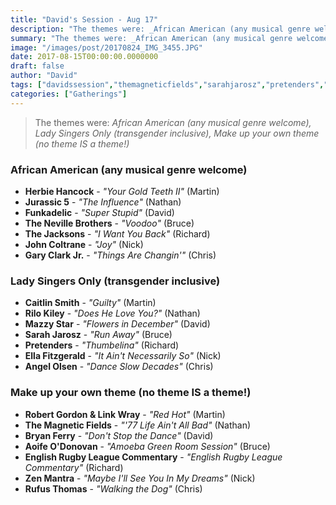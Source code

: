 ```yaml
---
title: "David's Session - Aug 17"
description: "The themes were: _African American (any musical genre welcome), Lady Singers Only (transgender inclusive), Make up your own theme (no theme IS a theme!)_"
summary: "The themes were: _African American (any musical genre welcome), Lady Singers Only (transgender inclusive), Make up your own theme (no theme IS a theme!)_"
image: "/images/post/20170824_IMG_3455.JPG"
date: 2017-08-15T00:00:00.0000000
draft: false
author: "David"
tags: ["davidssession","themagneticfields","sarahjarosz","pretenders","mazzystar","garyclarkjr","bryanferry","herbiehancock","linkwray","zenmantra","funkadelic","angelolsen","caitlinsmith","robertgordon","aoifeodonovan","ellafitzgerald","jurassic5","rilokiley","thejacksons","rufusthomas","johncoltrane","thenevillebrothers","englishrugbyleaguecommentary"]
categories: ["Gatherings"]
---
```

> The themes were: _African American (any musical genre welcome), Lady Singers Only (transgender inclusive), Make up your own theme (no theme IS a theme!)_
### African American (any musical genre welcome)
- **Herbie Hancock** - _"Your Gold Teeth II"_ (Martin)
- **Jurassic 5** - _"The Influence"_ (Nathan)
- **Funkadelic** - _"Super Stupid"_ (David)
- **The Neville Brothers** - _"Voodoo"_ (Bruce)
- **The Jacksons** - _"I Want You Back"_ (Richard)
- **John Coltrane** - _"Joy"_ (Nick)
- **Gary Clark Jr.** - _"Things Are Changin'"_ (Chris)
### Lady Singers Only (transgender inclusive)
- **Caitlin Smith** - _"Guilty"_ (Martin)
- **Rilo Kiley** - _"Does He Love You?"_ (Nathan)
- **Mazzy Star** - _"Flowers in December"_ (David)
- **Sarah Jarosz** - _"Run Away"_ (Bruce)
- **Pretenders** - _"Thumbelina"_ (Richard)
- **Ella Fitzgerald** - _"It Ain't Necessarily So"_ (Nick)
- **Angel Olsen** - _"Dance Slow Decades"_ (Chris)
### Make up your own theme (no theme IS a theme!)
- **Robert Gordon & Link Wray** - _"Red Hot"_ (Martin)
- **The Magnetic Fields** - _"'77 Life Ain't All Bad"_ (Nathan)
- **Bryan Ferry** - _"Don't Stop the Dance"_ (David)
- **Aoife O'Donovan** - _"Amoeba Green Room Session"_ (Bruce)
- **English Rugby League Commentary** - _"English Rugby League Commentary"_ (Richard)
- **Zen Mantra** - _"Maybe I'll See You In My Dreams"_ (Nick)
- **Rufus Thomas** - _"Walking the Dog"_ (Chris)
